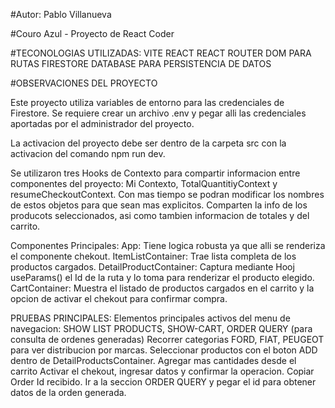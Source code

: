 #Autor: Pablo Villanueva

#Couro Azul - Proyecto de React Coder

#TECONOLOGIAS UTILIZADAS:
VITE
REACT
REACT ROUTER DOM PARA RUTAS
FIRESTORE DATABASE PARA PERSISTENCIA DE DATOS

#OBSERVACIONES DEL PROYECTO

Este proyecto utiliza variables de entorno para las credenciales de Firestore. Se requiere crear un archivo .env y pegar alli las credenciales aportadas
por el administrador del proyecto.

La activacion del proyecto debe ser dentro de la carpeta src con la activacion del comando npm run dev.

Se utilizaron tres Hooks de Contexto para compartir informacion entre componentes del proyecto: Mi Contexto, TotalQuantitiyContext y resumeCheckoutContext.
Con mas tiempo se podran modificar los nombres de estos objetos para que sean mas explicitos. Comparten la info de los producots seleccionados, asi como
tambien informacion de totales y del carrito.

Componentes Principales:
App: Tiene logica robusta ya que alli se renderiza el componente chekout.
ItemListContainer: Trae lista completa de los productos cargados.
DetailProductContainer: Captura mediante Hooj useParams() el Id de la ruta y lo toma para renderizar el producto elegido.
CartContainer: Muestra el listado de productos cargados en el carrito y la opcion de activar el chekout para confirmar compra.

PRUEBAS PRINCIPALES:
Elementos principales activos del menu de navegacion: SHOW LIST PRODUCTS, SHOW-CART, ORDER QUERY (para consulta de ordenes generadas)
Recorrer categorias FORD, FIAT, PEUGEOT para ver distribucion por marcas.
Seleccionar productos con el boton ADD dentro de DetailProductsContainer.
Agregar mas cantidades desde el carrito
Activar el chekout, ingresar datos y confirmar la operacion. Copiar Order Id recibido.
Ir a la seccion ORDER QUERY y pegar el id para obtener datos de la orden generada.




